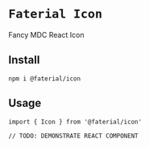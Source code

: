 # `Faterial Icon`

Fancy MDC React Icon

## Install

```
npm i @faterial/icon
```

## Usage

```
import { Icon } from '@faterial/icon'

// TODO: DEMONSTRATE REACT COMPONENT
```
